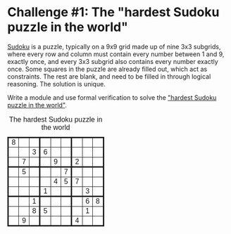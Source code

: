 # Challenge #1: The "hardest Sudoku puzzle in the world"

[Sudoku](https://en.wikipedia.org/wiki/Sudoku) is a puzzle, typically on a 9x9 grid made up of nine 3x3 subgrids, where every row and column must contain every number between 1 and 9, exactly once, and every 3x3 subgrid also contains every number exactly once. Some squares in the puzzle are already filled out, which act as constraints. The rest are blank, and need to be filled in through logical reasoning. The solution is unique.

Write a module and use formal verification to solve the ["hardest Sudoku puzzle in the world"](https://gizmodo.com/can-you-solve-the-10-hardest-logic-puzzles-ever-created-1064112665).

<style>
table { border-collapse: collapse; font-family: Calibri, sans-serif; }
colgroup, tbody { border: solid medium; }
td { border: solid thin; height: 1.4em; width: 1.4em; text-align: center; padding: 0; }
</style>
<table>
  <caption>The hardest Sudoku puzzle in the world</caption>
  <colgroup border="solid medium"><col><col><col>
  <colgroup border="solid medium"><col><col><col>
  <colgroup border="solid medium"><col><col><col>
  <tbody>
   <tr> <td>8 <td>  <td>  <td>  <td>  <td>  <td>  <td>  <td>
   <tr> <td>  <td>  <td>3 <td>6 <td>  <td>  <td>  <td>  <td>
   <tr> <td>  <td>7 <td>  <td>  <td>9 <td>  <td>2 <td>  <td>
  <tbody>
   <tr> <td>  <td>5 <td>  <td>  <td>  <td>7 <td>  <td>  <td>
   <tr> <td>  <td>  <td>  <td>  <td>4 <td>5 <td>7 <td>  <td>
   <tr> <td>  <td>  <td>  <td>1 <td>  <td>  <td>  <td>3 <td>
  <tbody>
   <tr> <td>  <td>  <td>1 <td>  <td>  <td>  <td>  <td>6 <td>8
   <tr> <td>  <td>  <td>8 <td>5 <td>  <td>  <td>  <td>1 <td>
   <tr> <td>  <td>9 <td>  <td>  <td>  <td>  <td>4 <td>  <td>
</table>
